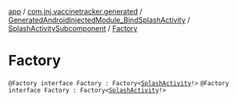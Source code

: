 [app](../../../index.md) / [com.jnj.vaccinetracker.generated](../../index.md) / [GeneratedAndroidInjectedModule_BindSplashActivity](../index.md) / [SplashActivitySubcomponent](index.md) / [Factory](./-factory.md)

# Factory

`@Factory interface Factory : Factory<`[`SplashActivity`](../../../com.jnj.vaccinetracker.splash/-splash-activity/index.md)`!>`
`@Factory interface Factory : Factory<`[`SplashActivity`](../../../com.jnj.vaccinetracker.splash/-splash-activity/index.md)`!>`